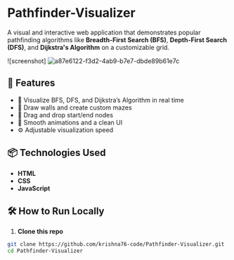 # Pathfinder-Visualizer

A visual and interactive web application that demonstrates popular pathfinding algorithms like **Breadth-First Search (BFS)**, **Depth-First Search (DFS)**, and **Dijkstra's Algorithm** on a customizable grid.

![screenshot]
![a87e6122-f3d2-4ab9-b7e7-dbde89b61e7c](https://github.com/user-attachments/assets/1bcbc508-a48b-4476-a77d-847efd0e492b)

## 🚀 Features

- 🧠 Visualize BFS, DFS, and Dijkstra’s Algorithm in real time
- 🧱 Draw walls and create custom mazes
- 🏁 Drag and drop start/end nodes
- 🎨 Smooth animations and a clean UI
- ⚙️ Adjustable visualization speed

## 📦 Technologies Used

- **HTML**
- **CSS**
- **JavaScript**

## 🛠️ How to Run Locally

1. **Clone this repo**

```bash
git clone https://github.com/krishna76-code/Pathfinder-Visualizer.git
cd Pathfinder-Visualizer
